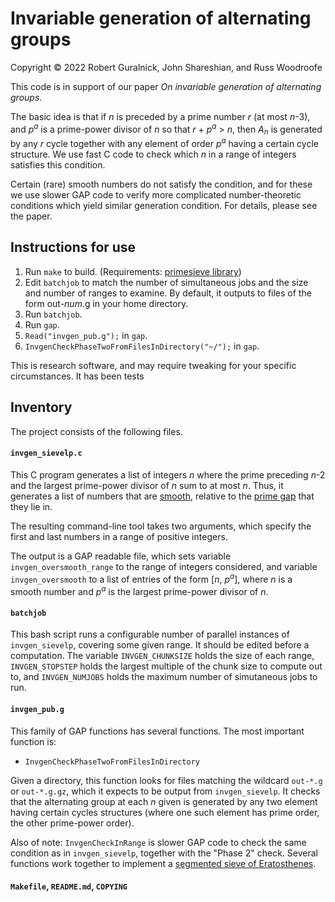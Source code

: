 # Invariable generation of alternating groups

Copyright © 2022 Robert Guralnick, John Shareshian, and Russ Woodroofe

This code is in support of our paper _On invariable generation of alternating groups_.

The basic idea is that if _n_ is preceded by a prime number _r_ (at most _n_-3), and _p_<sup>_a_</sup> is a prime-power divisor of _n_ so that _r_ + _p_<sup>_a_</sup> &gt; _n_, then _A_<sub>_n_</sub> is generated by any _r_ cycle together with any element of order _p_<sup>_a_</sup> having a certain cycle structure.  We use fast C code to check which _n_ in a range of integers satisfies this condition.

Certain (rare) smooth numbers do not satisfy the condition, and for these we use slower GAP code to verify more complicated number-theoretic conditions which yield similar generation condition.  For details, please see the paper.

## Instructions for use
1.  Run <code>make</code> to build.  (Requirements: [primesieve library](https://github.com/kimwalisch/primesieve))
2.  Edit <code>batchjob</code> to match the number of simultaneous jobs and the size and number of ranges to examine.  By default, it outputs to files of the form out-_num_.g in your home directory.
3.  Run <code>batchjob</code>.  
4.  Run <code>gap</code>.
5.  <code>Read("invgen_pub.g");</code> in <code>gap</code>.
6.  <code>InvgenCheckPhaseTwoFromFilesInDirectory("~/");</code> in <code>gap</code>.

This is research software, and may require tweaking for your specific circumstances.  It has been tests

## Inventory
The project consists of the following files.
#### <code>invgen_sievelp.c</code>
This C program generates a list of integers _n_ where the prime preceding _n_-2 and the largest prime-power divisor of _n_ sum to at most _n_.  Thus, it generates a list of numbers that are [smooth](https://en.wikipedia.org/wiki/Smooth_number), relative to the [prime gap](https://en.wikipedia.org/wiki/Prime_gap) that they lie in.

The resulting command-line tool takes two arguments, which specify the first and last numbers in a range of positive integers.

The output is a GAP readable file, which sets variable <code>invgen_oversmooth_range</code> to the range of integers considered, and variable <code>invgen_oversmooth</code> to a list of entries of the form [_n_, _p_<sup>_a_</sup>], where _n_ is a smooth number and _p_<sup>_a_</sup> is the largest prime-power divisor of _n_.

#### <code>batchjob</code>
This bash script runs a configurable number of parallel instances of <code>invgen_sievelp</code>, covering some given range.  It should be edited before a computation.  The variable <code>INVGEN_CHUNKSIZE</code> holds the size of each range, <code>INVGEN_STOPSTEP</code> holds the largest multiple of the chunk size to compute out to, and <code>INVGEN_NUMJOBS</code> holds the maximum number of simutaneous jobs to run.

#### <code>invgen_pub.g</code>
This family of GAP functions has several functions.  The most important function is:
* <code>InvgenCheckPhaseTwoFromFilesInDirectory</code>

Given a directory, this function looks for files matching the wildcard <code>out-\*.g</code> or <code>out-\*.g.gz</code>, which it expects to be output from <code>invgen_sievelp</code>.  It checks that the alternating group at each _n_ given is generated by any two element having certain cycles structures (where one such element has prime order, the other prime-power order).

Also of note: <code>InvgenCheckInRange</code> is slower GAP code to check the same condition as in <code>invgen_sievelp</code>, together with the "Phase 2" check.  Several functions work together to implement a [segmented sieve of Eratosthenes](https://en.wikipedia.org/wiki/Sieve_of_Eratosthenes#Segmented_sieve).

#### <code>Makefile</code>, <code>README.md</code>, <code>COPYING</code>
